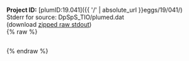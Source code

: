 **Project ID:** [plumID:19.041]({{ '/' | absolute_url }}eggs/19/041/)  
Stderr for source:  DpSpS_TIO/plumed.dat   
(download [zipped raw stdout](plumed.dat.plumed_master.stdout.txt.zip))  
{% raw %}
<pre>
</pre>
{% endraw %}
